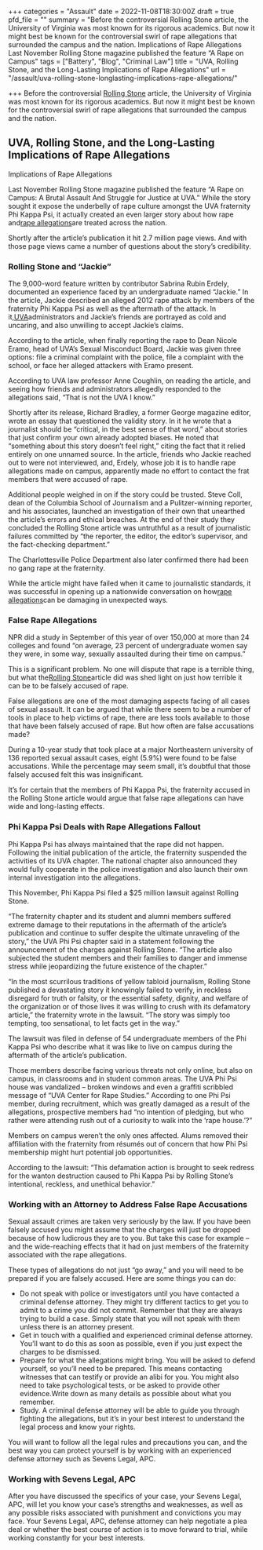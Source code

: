 +++
categories = "Assault"
date = 2022-11-08T18:30:00Z
draft = true
pfd_file = ""
summary = "Before the controversial Rolling Stone article, the University of Virginia was most known for its rigorous academics. But now it might best be known for the controversial swirl of rape allegations that surrounded the campus and the nation. Implications of Rape Allegations Last November Rolling Stone magazine published the feature “A Rape on Campus"
tags = ["Battery", "Blog", "Criminal Law"]
title = "UVA, Rolling Stone, and the Long-Lasting Implications of Rape Allegations"
url = "/assault/uva-rolling-stone-longlasting-implications-rape-allegations/"

+++
Before the controversial [Rolling Stone](https://www.sevenslegal.com/) article, the University of Virginia was most known for its rigorous academics. But now it might best be known for the controversial swirl of rape allegations that surrounded the campus and the nation.

## UVA, Rolling Stone, and the Long-Lasting Implications of Rape Allegations

Implications of Rape Allegations

Last November Rolling Stone magazine published the feature “A Rape on Campus: A Brutal Assault And Struggle for Justice at UVA.” While the story sought it expose the underbelly of rape culture amongst the UVA fraternity Phi Kappa Psi, it actually created an even larger story about how rape and[rape allegations](https://www.sevenslegal.com/)are treated across the nation.

Shortly after the article’s publication it hit 2.7 million page views. And with those page views came a number of questions about the story’s credibility.

### Rolling Stone and “Jackie”

The 9,000-word feature written by contributor Sabrina Rubin Erdely, documented an experience faced by an undergraduate named “Jackie.” In the article, Jackie described an alleged 2012 rape attack by members of the fraternity Phi Kappa Psi as well as the aftermath of the attack. In it,[UVA](https://www.sevenslegal.com/)administrators and Jackie’s friends are portrayed as cold and uncaring, and also unwilling to accept Jackie’s claims.

According to the article, when finally reporting the rape to Dean Nicole Eramo, head of UVA’s Sexual Misconduct Board, Jackie was given three options: file a criminal complaint with the police, file a complaint with the school, or face her alleged attackers with Eramo present.

According to UVA law professor Anne Coughlin, on reading the article, and seeing how friends and administrators allegedly responded to the allegations said, “That is not the UVA I know.”

Shortly after its release, Richard Bradley, a former George magazine editor, wrote an essay that questioned the validity story. In it he wrote that a journalist should be “critical, in the best sense of that word,” about stories that just confirm your own already adopted biases. He noted that “something about this story doesn’t feel right,” citing the fact that it relied entirely on one unnamed source. In the article, friends who Jackie reached out to were not interviewed, and, Erdely, whose job it is to handle rape allegations made on campus, apparently made no effort to contact the frat members that were accused of rape.

Additional people weighed in on if the story could be trusted. Steve Coll, dean of the Columbia School of Journalism and a Pulitzer-winning reporter, and his associates, launched an investigation of their own that unearthed the article’s errors and ethical breaches. At the end of their study they concluded the Rolling Stone article was untruthful as a result of journalistic failures committed by “the reporter, the editor, the editor’s supervisor, and the fact-checking department.”

The Charlottesville Police Department also later confirmed there had been no gang rape at the fraternity.

While the article might have failed when it came to journalistic standards, it was successful in opening up a nationwide conversation on how[rape allegations](https://www.sevenslegal.com/)can be damaging in unexpected ways.

### False Rape Allegations

NPR did a study in September of this year of over 150,000 at more than 24 colleges and found “on average, 23 percent of undergraduate women say they were, in some way, sexually assaulted during their time on campus.”

This is a significant problem. No one will dispute that rape is a terrible thing, but what the[Rolling Stone](https://www.sevenslegal.com/)article did was shed light on just how terrible it can be to be falsely accused of rape.

False allegations are one of the most damaging aspects facing of all cases of sexual assault. It can be argued that while there seem to be a number of tools in place to help victims of rape, there are less tools available to those that have been falsely accused of rape. But how often are false accusations made?

During a 10-year study that took place at a major Northeastern university of 136 reported sexual assault cases, eight (5.9%) were found to be false accusations. While the percentage may seem small, it’s doubtful that those falsely accused felt this was insignificant.

It’s for certain that the members of Phi Kappa Psi, the fraternity accused in the Rolling Stone article would argue that false rape allegations can have wide and long-lasting effects.

### Phi Kappa Psi Deals with Rape Allegations Fallout

Phi Kappa Psi has always maintained that the rape did not happen. Following the initial publication of the article, the fraternity suspended the activities of its UVA chapter. The national chapter also announced they would fully cooperate in the police investigation and also launch their own internal investigation into the allegations.

This November, Phi Kappa Psi filed a $25 million lawsuit against Rolling Stone.

“The fraternity chapter and its student and alumni members suffered extreme damage to their reputations in the aftermath of the article’s publication and continue to suffer despite the ultimate unraveling of the story,” the UVA Phi Psi chapter said in a statement following the announcement of the charges against Rolling Stone. “The article also subjected the student members and their families to danger and immense stress while jeopardizing the future existence of the chapter.”

“In the most scurrilous traditions of yellow tabloid journalism, Rolling Stone published a devastating story it knowingly failed to verify, in reckless disregard for truth or falsity, or the essential safety, dignity, and welfare of the organization or of those lives it was willing to crush with its defamatory article,” the fraternity wrote in the lawsuit. “The story was simply too tempting, too sensational, to let facts get in the way.”

The lawsuit was filed in defense of 54 undergraduate members of the Phi Kappa Psi who describe what it was like to live on campus during the aftermath of the article’s publication.

Those members describe facing various threats not only online, but also on campus, in classrooms and in student common areas. The UVA Phi Psi house was vandalized – broken windows and even a graffiti scribbled message of “UVA Center for Rape Studies.” According to one Phi Psi member, during recruitment, which was greatly damaged as a result of the allegations, prospective members had “no intention of pledging, but who rather were attending rush out of a curiosity to walk into the ‘rape house.’?”

Members on campus weren’t the only ones affected. Alums removed their affiliation with the fraternity from résumés out of concern that how Phi Psi membership might hurt potential job opportunities.

According to the lawsuit: “This defamation action is brought to seek redress for the wanton destruction caused to Phi Kappa Psi by Rolling Stone’s intentional, reckless, and unethical behavior.”

### Working with an Attorney to Address False Rape Accusations

Sexual assault crimes are taken very seriously by the law. If you have been falsely accused you might assume that the charges will just be dropped because of how ludicrous they are to you. But take this case for example – and the wide-reaching effects that it had on just members of the fraternity associated with the rape allegations.

These types of allegations do not just “go away,” and you will need to be prepared if you are falsely accused. Here are some things you can do:

* Do not speak with police or investigators until you have contacted a criminal defense attorney. They might try different tactics to get you to admit to a crime you did not commit. Remember that they are always trying to build a case. Simply state that you will not speak with them unless there is an attorney present.
* Get in touch with a qualified and experienced criminal defense attorney. You’ll want to do this as soon as possible, even if you just expect the charges to be dismissed.
* Prepare for what the allegations might bring. You will be asked to defend yourself, so you’ll need to be prepared. This means contacting witnesses that can testify or provide an alibi for you. You might also need to take psychological tests, or be asked to provide other evidence.Write down as many details as possible about what you remember.
* Study. A criminal defense attorney will be able to guide you through fighting the allegations, but it’s in your best interest to understand the legal process and know your rights.

You will want to follow all the legal rules and precautions you can, and the best way you can protect yourself is by working with an experienced defense attorney such as Sevens Legal, APC.

### Working with Sevens Legal, APC

After you have discussed the specifics of your case, your Sevens Legal, APC, will let you know your case’s strengths and weaknesses, as well as any possible risks associated with punishment and convictions you may face. Your Sevens Legal, APC, defense attorney can help negotiate a plea deal or whether the best course of action is to move forward to trial, while working constantly for your best interests.